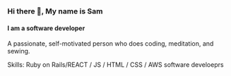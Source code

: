### Hi there 👋, My name is Sam
#### I am a software developer

A passionate, self-motivated person who does coding, meditation, and sewing.

Skills: Ruby on Rails/REACT / JS / HTML / CSS / AWS software develoeprs







<!--
**samkahchiin/samkahchiin** is a ✨ _special_ ✨ repository because its `README.md` (this file) appears on your GitHub profile.

Here are some ideas to get you started:

- 🔭 I’m currently working on ...
- 🌱 I’m currently learning ...
- 👯 I’m looking to collaborate on ...
- 🤔 I’m looking for help with ...
- 💬 Ask me about ...
- 📫 How to reach me: samkahchiin@gmail.com
- 😄 Pronouns: ...
- ⚡ Fun fact: ...
-->
